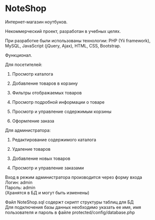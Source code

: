 # NoteShop
Интернет-магазин ноутбуков.

Некоммерческий проект, разработан в учебных целях.

При разработке были использованы технологии: PHP (Yii framework), MySQL, JavaScript (jQuery, Ajax), HTML, CSS, Bootstrap.

Функционал.

Для посетителей:

1. Просмотр каталога

2. Добавление товаров в корзину

3. Фильтры отображаемых товаров

4. Просмотр подробной информации о товаре

5. Просмотр и управление содержимым корзины

6. Оформление заказа

Для администратора:

1. Редактирование содержимого каталога

2. Удаление товаров

3. Добавление новых товаров

4. Просмотр и управление заказами

Вход в режим администратора производится через форму входа  
Логин: admin  
Пароль: admin  
(Хранятся в БД и могут быть изменены)

Файл NoteShop.sql содержт скрипт структуры таблиц для БД  
Для подключения базы данных необходимо указать ее имя, имя пользователя и пароль в файле protected/config/database.php



